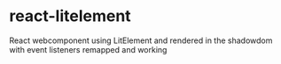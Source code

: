 # react-litelement
React webcomponent using LitElement and rendered in the shadowdom with event listeners remapped and working 
